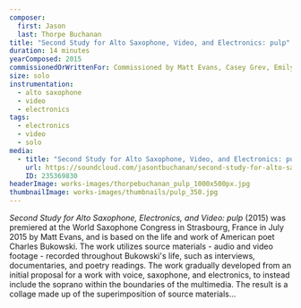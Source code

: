 ```yaml
---
composer:
  first: Jason
  last: Thorpe Buchanan
title: "Second Study for Alto Saxophone, Video, and Electronics: pulp"
duration: 14 minutes
yearComposed: 2015
commissionedOrWrittenFor: Commissioned by Matt Evans, Casey Grev, Emily Loboda, Marta Tiesenga, & Sean Fredenburg
size: solo
instrumentation:
  - alto saxophone
  - video
  - electronics
tags:
  - electronics
  - video
  - solo
media:
  - title: "Second Study for Alto Saxophone, Video, and Electronics: pulp (2015) by Jason Thorpe Buchanan"
    url: https://soundcloud.com/jasontbuchanan/second-study-for-alto-saxophone-video-electronics-pulp
    ID: 235369830
headerImage: works-images/thorpebuchanan_pulp_1000x500px.jpg
thumbnailImage: works-images/thumbnails/pulp_350.jpg
---
```


<em>Second Study for Alto Saxophone, Electronics, and Video: pulp</em> (2015) was premiered at the World Saxophone Congress in Strasbourg, France in July 2015 by Matt Evans, and is based on the life and work of American poet Charles Bukowski. The work utilizes source materials - audio and video footage - recorded throughout Bukowski's life, such as interviews, documentaries, and poetry readings. The work gradually developed from an initial proposal for a work with voice, saxophone, and electronics, to instead include the soprano within the boundaries of the multimedia. The result is a collage made up of the superimposition of source materials...

